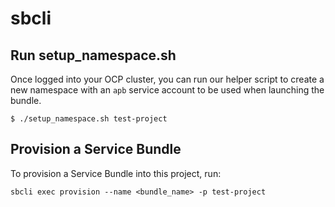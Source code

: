 # sbcli

## Run setup_namespace.sh
Once logged into your OCP cluster, you can run our helper script to create a new namespace with an `apb` service account to be used when launching the bundle.
```
$ ./setup_namespace.sh test-project
```

## Provision a Service Bundle
To provision a Service Bundle into this project, run:
```
sbcli exec provision --name <bundle_name> -p test-project
```
